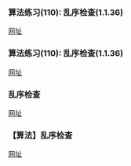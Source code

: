 ### 算法练习(110): 乱序检查(1.1.36)
[网址](https://blog.csdn.net/weixin_34019144/article/details/87326657)

### 算法练习(110): 乱序检查(1.1.36)
[网址](https://www.jianshu.com/p/e32f3f161d14)

### 乱序检查
[网址](https://blog.csdn.net/cloudlord3/article/details/56679403)

### 【算法】乱序检查
[网址](https://www.cnblogs.com/richaaaard/p/4576969.html)

